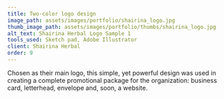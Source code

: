```yaml
---
title: Two-color logo design
image_path: assets/images/portfolio/shairina_logo.jpg
thumb_image_path: assets/images/portfolio/thumbs/shairina_logo.jpg
alt_text: Shairina Herbal Logo Sample 1
tools_used: Sketch pad, Adobe Illustrator
client: Shairina Herbal
order: 9
---
```

Chosen as their main logo, this simple, yet powerful design was used in creating a complete promotional package for the organization: business card, letterhead, envelope and, soon, a website.
